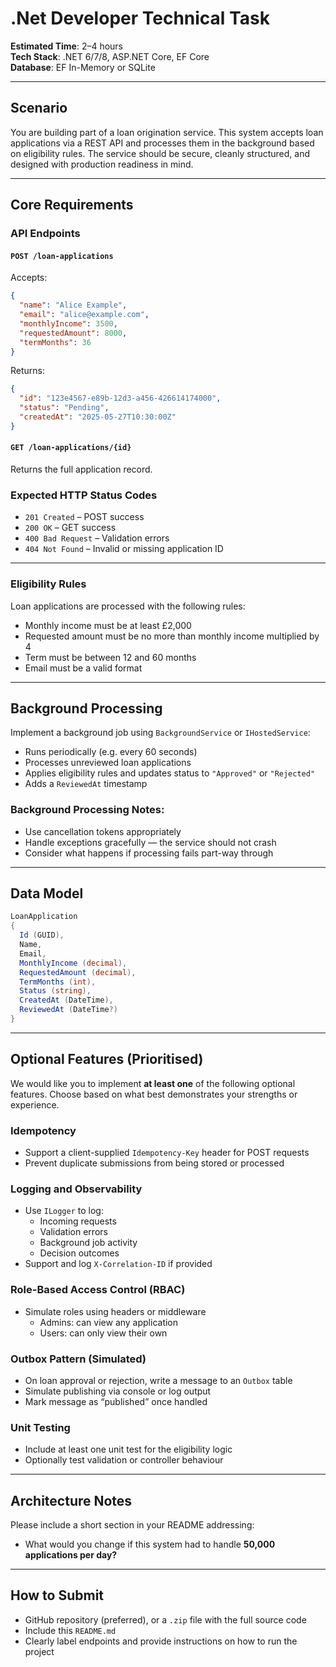 # .Net Developer Technical Task

**Estimated Time**: 2–4 hours  
**Tech Stack**: .NET 6/7/8, ASP.NET Core, EF Core  
**Database**: EF In-Memory or SQLite  

---

## Scenario

You are building part of a loan origination service. This system accepts loan applications via a REST API and processes them in the background based on eligibility rules. The service should be secure, cleanly structured, and designed with production readiness in mind.

---

## Core Requirements

### API Endpoints

#### `POST /loan-applications`
Accepts:
```json
{
  "name": "Alice Example",
  "email": "alice@example.com",
  "monthlyIncome": 3500,
  "requestedAmount": 8000,
  "termMonths": 36
}
```

Returns:
```json
{
  "id": "123e4567-e89b-12d3-a456-426614174000",
  "status": "Pending",
  "createdAt": "2025-05-27T10:30:00Z"
}
```

#### `GET /loan-applications/{id}`
Returns the full application record.

### Expected HTTP Status Codes
- `201 Created` – POST success  
- `200 OK` – GET success  
- `400 Bad Request` – Validation errors  
- `404 Not Found` – Invalid or missing application ID  

---

### Eligibility Rules
Loan applications are processed with the following rules:
- Monthly income must be at least £2,000  
- Requested amount must be no more than monthly income multiplied by 4  
- Term must be between 12 and 60 months  
- Email must be a valid format  

---

## Background Processing
Implement a background job using `BackgroundService` or `IHostedService`:
- Runs periodically (e.g. every 60 seconds)  
- Processes unreviewed loan applications  
- Applies eligibility rules and updates status to `"Approved"` or `"Rejected"`  
- Adds a `ReviewedAt` timestamp  

### Background Processing Notes:
- Use cancellation tokens appropriately  
- Handle exceptions gracefully — the service should not crash  
- Consider what happens if processing fails part-way through  

---

## Data Model

```csharp
LoanApplication
{
  Id (GUID),
  Name,
  Email,
  MonthlyIncome (decimal),
  RequestedAmount (decimal),
  TermMonths (int),
  Status (string),
  CreatedAt (DateTime),
  ReviewedAt (DateTime?)
}
```

---

## Optional Features (Prioritised)
We would like you to implement **at least one** of the following optional features. Choose based on what best demonstrates your strengths or experience.

### Idempotency
- Support a client-supplied `Idempotency-Key` header for POST requests  
- Prevent duplicate submissions from being stored or processed  

### Logging and Observability
- Use `ILogger` to log:  
  - Incoming requests  
  - Validation errors  
  - Background job activity  
  - Decision outcomes  
- Support and log `X-Correlation-ID` if provided  

### Role-Based Access Control (RBAC)
- Simulate roles using headers or middleware  
  - Admins: can view any application  
  - Users: can only view their own  

### Outbox Pattern (Simulated)
- On loan approval or rejection, write a message to an `Outbox` table  
- Simulate publishing via console or log output  
- Mark message as “published” once handled  

### Unit Testing
- Include at least one unit test for the eligibility logic  
- Optionally test validation or controller behaviour  

---

## Architecture Notes
Please include a short section in your README addressing:
- What would you change if this system had to handle **50,000 applications per day?**

---

## How to Submit
- GitHub repository (preferred), or a `.zip` file with the full source code  
- Include this `README.md`  
- Clearly label endpoints and provide instructions on how to run the project  
